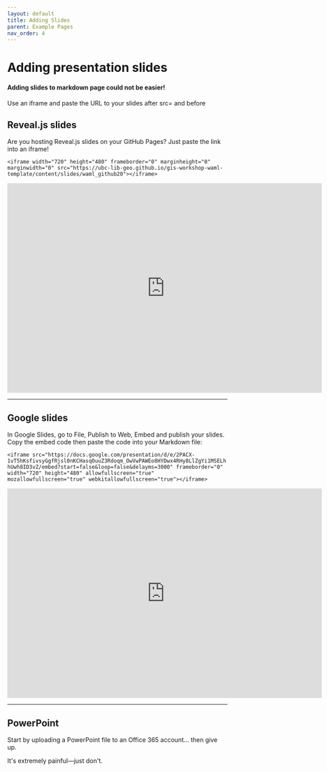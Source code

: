 ```yaml
---
layout: default
title: Adding Slides
parent: Example Pages
nav_order: 4
---
```

# Adding presentation slides

#### Adding slides to markdown page could not be easier!

Use an iframe and paste the URL to your slides after src= and before </iframe>

## Reveal.js slides

Are you hosting Reveal.js slides on your GitHub Pages? Just paste the link into an iframe!

`<iframe width="720" height="480" frameborder="0" marginheight="0" marginwidth="0" src="https://ubc-lib-geo.github.io/gis-workshop-waml-template/content/slides/waml_github20"></iframe>`

<iframe width="720" height="480" frameborder="0" marginheight="0" marginwidth="0" src="https://ubc-lib-geo.github.io/gis-workshop-waml-template/content/slides/waml_github20"></iframe>  

____

## Google slides

In Google Slides, go to File, Publish to Web, Embed and publish your slides. Copy the embed code then paste the code into your Markdown file:

`<iframe src="https://docs.google.com/presentation/d/e/2PACX-1vT5hKsfivsyGgfRjsl0nKCHasqOuuZ3Rdoqm_OwVwPAWEo8HYDwx4RHy8LlZgYi1MSELhhUwh8ID3vZ/embed?start=false&loop=false&delayms=3000" frameborder="0" width="720" height="480" allowfullscreen="true" mozallowfullscreen="true" webkitallowfullscreen="true"></iframe>`

<iframe src="https://docs.google.com/presentation/d/e/2PACX-1vT5hKsfivsyGgfRjsl0nKCHasqOuuZ3Rdoqm_OwVwPAWEo8HYDwx4RHy8LlZgYi1MSELhhUwh8ID3vZ/embed?start=false&loop=false&delayms=3000" frameborder="0" width="720" height="480" allowfullscreen="true" mozallowfullscreen="true" webkitallowfullscreen="true"></iframe>

____

## PowerPoint

Start by uploading a PowerPoint file to an Office 365 account... then give up.

It's extremely painful—just don't.

